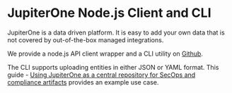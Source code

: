 # JupiterOne Node.js Client and CLI

JupiterOne is a data driven platform. It is easy to add your own data that is
not covered by out-of-the-box managed integrations.

We provide a node.js API client wrapper and a CLI utility on [Github][1].

The CLI supports uploading entities in either JSON or YAML format. This guide -
[Using JupiterOne as a central repository for SecOps and compliance artifacts][2]
provides an example use case.

[1]: https://github.com/JupiterOne/jupiterone-client-nodejs
[2]: ./secops-artifacts-in-j1.md
